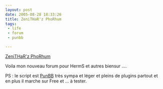 ```yaml
---
layout: post
date: 2005-08-28 18:33:26
title: ZeniTHaR'z PhoRhum
tags:
 - life
 - forum
 - punbb

---
```


[ZeniTHaR'z PhoRhum](http://zenithar.free.fr/forum/index.php)

Voila mon nouveau forum pour HermS et autres biensur ....

PS : le script est [PunBB](http://www.punbb.org/) très sympa et léger et pleins de plugins partout et en plus il marche sur Free et ... à tester.
